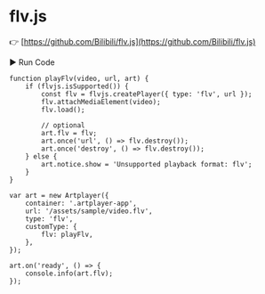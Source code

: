 # flv.js

👉 [https://github.com/Bilibili/flv.js](https://github.com/Bilibili/flv.js)

<div className="run-code" data-libs="https://cdnjs.cloudflare.com/ajax/libs/flv.js/1.6.2/flv.min.js">
    ▶ Run Code
</div>

```js{19-22,26}
function playFlv(video, url, art) {
    if (flvjs.isSupported()) {
        const flv = flvjs.createPlayer({ type: 'flv', url });
        flv.attachMediaElement(video);
        flv.load();

        // optional
        art.flv = flv; 
        art.once('url', () => flv.destroy());
        art.once('destroy', () => flv.destroy());
    } else {
        art.notice.show = 'Unsupported playback format: flv';
    }
}

var art = new Artplayer({
    container: '.artplayer-app',
    url: '/assets/sample/video.flv',
    type: 'flv',
    customType: {
        flv: playFlv,
    },
});

art.on('ready', () => {
    console.info(art.flv);
});
```